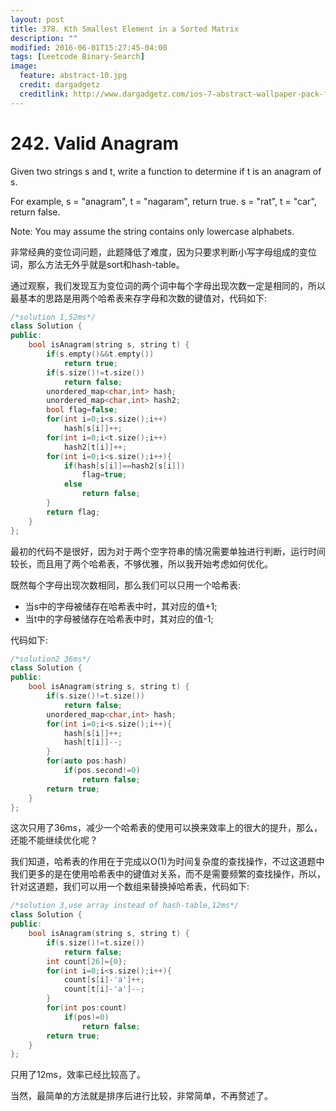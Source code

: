 ```yaml
---
layout: post
title: 378. Kth Smallest Element in a Sorted Matrix
description: ""
modified: 2016-06-01T15:27:45-04:00
tags: [Leetcode Binary-Search]
image:
  feature: abstract-10.jpg
  credit: dargadgetz
  creditlink: http://www.dargadgetz.com/ios-7-abstract-wallpaper-pack-for-iphone-5-and-ipod-touch-retina/
---
```

# 242. Valid Anagram

Given two strings s and t, write a function to determine if t is an anagram of s.

For example,
s = "anagram", t = "nagaram", return true.
s = "rat", t = "car", return false.

Note:
You may assume the string contains only lowercase alphabets.

非常经典的变位词问题，此题降低了难度，因为只要求判断小写字母组成的变位词，那么方法无外乎就是sort和hash-table。

通过观察，我们发现互为变位词的两个词中每个字母出现次数一定是相同的，所以最基本的思路是用两个哈希表来存字母和次数的键值对，代码如下:

```c++
/*solution 1,52ms*/
class Solution {
public:
    bool isAnagram(string s, string t) {
        if(s.empty()&&t.empty())
            return true;
        if(s.size()!=t.size())
            return false;
        unordered_map<char,int> hash;
        unordered_map<char,int> hash2;
        bool flag=false;
        for(int i=0;i<s.size();i++)
            hash[s[i]]++;
        for(int i=0;i<t.size();i++)
            hash2[t[i]]++;
        for(int i=0;i<s.size();i++){
            if(hash[s[i]]==hash2[s[i]])
                flag=true;
            else
                return false;
        }
        return flag;
    }
};

```
最初的代码不是很好，因为对于两个空字符串的情况需要单独进行判断，运行时间较长，而且用了两个哈希表，不够优雅，所以我开始考虑如何优化。

既然每个字母出现次数相同，那么我们可以只用一个哈希表:
- 当s中的字母被储存在哈希表中时，其对应的值+1;
- 当t中的字母被储存在哈希表中时，其对应的值-1;

代码如下:


```c++
/*solution2 36ms*/
class Solution {
public:
    bool isAnagram(string s, string t) {
        if(s.size()!=t.size())
            return false;
        unordered_map<char,int> hash;
        for(int i=0;i<s.size();i++){
            hash[s[i]]++;
            hash[t[i]]--;
        }
        for(auto pos:hash)
            if(pos.second!=0)
                return false;
        return true;
    }
};

```

这次只用了36ms，减少一个哈希表的使用可以换来效率上的很大的提升，那么，还能不能继续优化呢？

我们知道，哈希表的作用在于完成以O(1)为时间复杂度的查找操作，不过这道题中我们更多的是在使用哈希表中的键值对关系，而不是需要频繁的查找操作，所以，针对这道题，我们可以用一个数组来替换掉哈希表，代码如下:


```c++
/*solution 3,use array instead of hash-table,12ms*/
class Solution {
public:
    bool isAnagram(string s, string t) {
        if(s.size()!=t.size())
            return false;
        int count[26]={0};
        for(int i=0;i<s.size();i++){
            count[s[i]-'a']++;
            count[t[i]-'a']--;
        }
        for(int pos:count)
            if(pos!=0)
                return false;
        return true;
    }
};
```
只用了12ms，效率已经比较高了。

当然，最简单的方法就是排序后进行比较，非常简单，不再赘述了。


